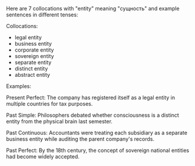 Here are 7 collocations with "entity" meaning "сущность" and example sentences in different tenses:

Collocations:
- legal entity
- business entity
- corporate entity
- sovereign entity
- separate entity
- distinct entity
- abstract entity

Examples:

Present Perfect: The company has registered itself as a legal entity in multiple countries for tax purposes.

Past Simple: Philosophers debated whether consciousness is a distinct entity from the physical brain last semester.

Past Continuous: Accountants were treating each subsidiary as a separate business entity while auditing the parent company's records.

Past Perfect: By the 18th century, the concept of sovereign national entities had become widely accepted.